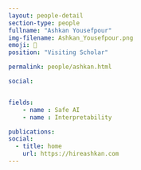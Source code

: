 ```yaml
---
layout: people-detail
section-type: people
fullname: "Ashkan Yousefpour"
img-filename: Ashkan_Yousefpour.png
emoji: 🌱
position: "Visiting Scholar"

permalink: people/ashkan.html

social:


fields:
    - name : Safe AI
    - name : Interpretability

publications:
social:
  - title: home
    url: https://hireashkan.com
---
```

